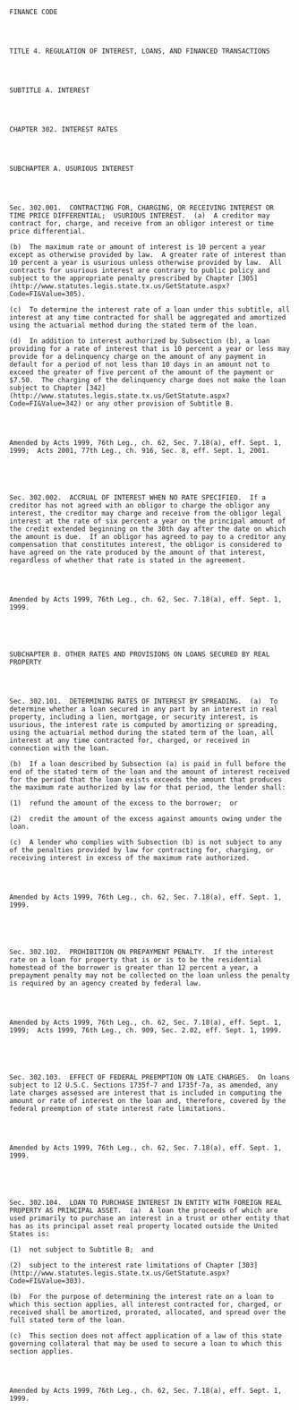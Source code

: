 ﻿
    
    
    	
    					
    
    
    FINANCE CODE
    
      
    
    
    TITLE 4. REGULATION OF INTEREST, LOANS, AND FINANCED TRANSACTIONS
    
      
    
    
    SUBTITLE A. INTEREST
    
      
    
    
    CHAPTER 302. INTEREST RATES
    
      
    
    
    SUBCHAPTER A. USURIOUS INTEREST
    
      
    
    
    Sec. 302.001.  CONTRACTING FOR, CHARGING, OR RECEIVING INTEREST OR TIME PRICE DIFFERENTIAL;  USURIOUS INTEREST.  (a)  A creditor may contract for, charge, and receive from an obligor interest or time price differential.
    
    (b)  The maximum rate or amount of interest is 10 percent a year except as otherwise provided by law.  A greater rate of interest than 10 percent a year is usurious unless otherwise provided by law.  All contracts for usurious interest are contrary to public policy and subject to the appropriate penalty prescribed by Chapter [305](http://www.statutes.legis.state.tx.us/GetStatute.aspx?Code=FI&Value=305).
    
    (c)  To determine the interest rate of a loan under this subtitle, all interest at any time contracted for shall be aggregated and amortized using the actuarial method during the stated term of the loan.
    
    (d)  In addition to interest authorized by Subsection (b), a loan providing for a rate of interest that is 10 percent a year or less may provide for a delinquency charge on the amount of any payment in default for a period of not less than 10 days in an amount not to exceed the greater of five percent of the amount of the payment or $7.50.  The charging of the delinquency charge does not make the loan subject to Chapter [342](http://www.statutes.legis.state.tx.us/GetStatute.aspx?Code=FI&Value=342) or any other provision of Subtitle B.
    
    
    
    
    Amended by Acts 1999, 76th Leg., ch. 62, Sec. 7.18(a), eff. Sept. 1, 1999;  Acts 2001, 77th Leg., ch. 916, Sec. 8, eff. Sept. 1, 2001.
    
    
    
    
    
    Sec. 302.002.  ACCRUAL OF INTEREST WHEN NO RATE SPECIFIED.  If a creditor has not agreed with an obligor to charge the obligor any interest, the creditor may charge and receive from the obligor legal interest at the rate of six percent a year on the principal amount of the credit extended beginning on the 30th day after the date on which the amount is due.  If an obligor has agreed to pay to a creditor any compensation that constitutes interest, the obligor is considered to have agreed on the rate produced by the amount of that interest, regardless of whether that rate is stated in the agreement.
    
    
    
    
    Amended by Acts 1999, 76th Leg., ch. 62, Sec. 7.18(a), eff. Sept. 1, 1999.
    
    
    
    
    
    SUBCHAPTER B. OTHER RATES AND PROVISIONS ON LOANS SECURED BY REAL PROPERTY
    
      
    
    
    Sec. 302.101.  DETERMINING RATES OF INTEREST BY SPREADING.  (a)  To determine whether a loan secured in any part by an interest in real property, including a lien, mortgage, or security interest, is usurious, the interest rate is computed by amortizing or spreading, using the actuarial method during the stated term of the loan, all interest at any time contracted for, charged, or received in connection with the loan.
    
    (b)  If a loan described by Subsection (a) is paid in full before the end of the stated term of the loan and the amount of interest received for the period that the loan exists exceeds the amount that produces the maximum rate authorized by law for that period, the lender shall:
    
    (1)  refund the amount of the excess to the borrower;  or
    
    (2)  credit the amount of the excess against amounts owing under the loan.
    
    (c)  A lender who complies with Subsection (b) is not subject to any of the penalties provided by law for contracting for, charging, or receiving interest in excess of the maximum rate authorized.
    
    
    
    
    Amended by Acts 1999, 76th Leg., ch. 62, Sec. 7.18(a), eff. Sept. 1, 1999.
    
    
    
    
    
    Sec. 302.102.  PROHIBITION ON PREPAYMENT PENALTY.  If the interest rate on a loan for property that is or is to be the residential homestead of the borrower is greater than 12 percent a year, a prepayment penalty may not be collected on the loan unless the penalty is required by an agency created by federal law.
    
    
    
    
    Amended by Acts 1999, 76th Leg., ch. 62, Sec. 7.18(a), eff. Sept. 1, 1999;  Acts 1999, 76th Leg., ch. 909, Sec. 2.02, eff. Sept. 1, 1999.
    
    
    
    
    
    Sec. 302.103.  EFFECT OF FEDERAL PREEMPTION ON LATE CHARGES.  On loans subject to 12 U.S.C. Sections 1735f-7 and 1735f-7a, as amended, any late charges assessed are interest that is included in computing the amount or rate of interest on the loan and, therefore, covered by the federal preemption of state interest rate limitations.
    
    
    
    
    Amended by Acts 1999, 76th Leg., ch. 62, Sec. 7.18(a), eff. Sept. 1, 1999.
    
    
    
    
    
    Sec. 302.104.  LOAN TO PURCHASE INTEREST IN ENTITY WITH FOREIGN REAL PROPERTY AS PRINCIPAL ASSET.  (a)  A loan the proceeds of which are used primarily to purchase an interest in a trust or other entity that has as its principal asset real property located outside the United States is:
    
    (1)  not subject to Subtitle B;  and
    
    (2)  subject to the interest rate limitations of Chapter [303](http://www.statutes.legis.state.tx.us/GetStatute.aspx?Code=FI&Value=303).
    
    (b)  For the purpose of determining the interest rate on a loan to which this section applies, all interest contracted for, charged, or received shall be amortized, prorated, allocated, and spread over the full stated term of the loan.
    
    (c)  This section does not affect application of a law of this state governing collateral that may be used to secure a loan to which this section applies.
    
    
    
    
    Amended by Acts 1999, 76th Leg., ch. 62, Sec. 7.18(a), eff. Sept. 1, 1999.
    
    
    
    
    				

